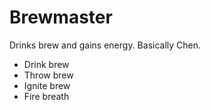 # Brewmaster
Drinks brew and gains energy. Basically Chen.
- Drink brew
- Throw brew
- Ignite brew
- Fire breath
